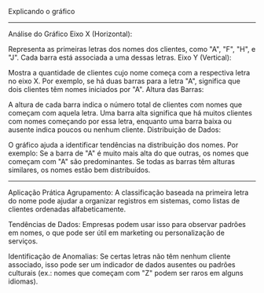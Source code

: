 Explicando o gráfico

---

Análise do Gráfico
Eixo X (Horizontal):

Representa as primeiras letras dos nomes dos clientes, como "A", "F", "H", e "J".
Cada barra está associada a uma dessas letras.
Eixo Y (Vertical):

Mostra a quantidade de clientes cujo nome começa com a respectiva letra no eixo X.
Por exemplo, se há duas barras para a letra "A", significa que dois clientes têm nomes iniciados por "A".
Altura das Barras:

A altura de cada barra indica o número total de clientes com nomes que começam com aquela letra.
Uma barra alta significa que há muitos clientes com nomes começando por essa letra, enquanto uma barra baixa ou ausente indica poucos ou nenhum cliente.
Distribuição de Dados:

O gráfico ajuda a identificar tendências na distribuição dos nomes. Por exemplo:
Se a barra de "A" é muito mais alta do que outras, os nomes que começam com "A" são predominantes.
Se todas as barras têm alturas similares, os nomes estão bem distribuídos.

---

Aplicação Prática
Agrupamento: A classificação baseada na primeira letra do nome pode ajudar a organizar registros em sistemas, como listas de clientes ordenadas alfabeticamente.

Tendências de Dados: Empresas podem usar isso para observar padrões em nomes, o que pode ser útil em marketing ou personalização de serviços.

Identificação de Anomalias: Se certas letras não têm nenhum cliente associado, isso pode ser um indicador de dados ausentes ou padrões culturais (ex.: nomes que começam com "Z" podem ser raros em alguns idiomas).